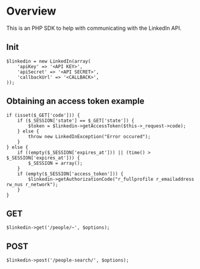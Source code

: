 # Overview
This is an PHP SDK to help with communicating with the LinkedIn API.

## Init
	$linkedin = new LinkedIn(array(
		'apiKey' => '<API KEY>',
		'apiSecret' => '<API SECRET>',
		'callbackUrl' => '<CALLBACK>',
	));

## Obtaining an access token example

	if (isset($_GET['code'])) {
		if ($_SESSION['state'] == $_GET['state']) {
			$token = $linkedin->getAccessToken($this->_request->code);
		} else {
			throw new LinkedInException("Error occured");
		}
	} else { 
		if ((empty($_SESSION['expires_at'])) || (time() > $_SESSION['expires_at'])) {
			$_SESSION = array();
		}
		if (empty($_SESSION['access_token'])) {
			$linkedin->getAuthorizationCode("r_fullprofile r_emailaddress rw_nus r_network");
		}
	}

## GET


	$linkedin->get('/people/~', $options);
	
## POST

	$linkedin->post('/people-search/', $options);